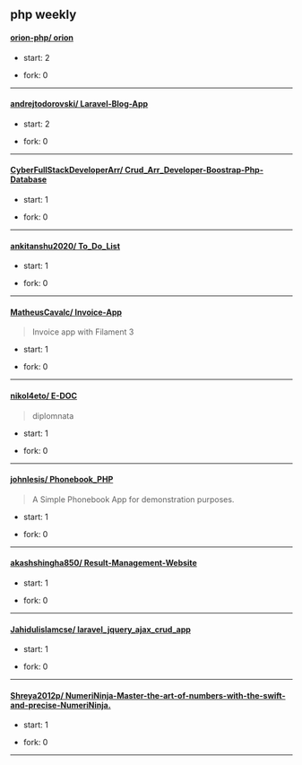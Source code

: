 ## php weekly

#### [orion-php/ orion](https://github.com/orion-php/orion)
>  
+ start: 2
+ fork: 0
---
#### [andrejtodorovski/ Laravel-Blog-App](https://github.com/andrejtodorovski/Laravel-Blog-App)
>  
+ start: 2
+ fork: 0
---
#### [CyberFullStackDeveloperArr/ Crud_Arr_Developer-Boostrap-Php-Database](https://github.com/CyberFullStackDeveloperArr/Crud_Arr_Developer-Boostrap-Php-Database)
>  
+ start: 1
+ fork: 0
---
#### [ankitanshu2020/ To_Do_List](https://github.com/ankitanshu2020/To_Do_List)
>  
+ start: 1
+ fork: 0
---
#### [MatheusCavalc/ Invoice-App](https://github.com/MatheusCavalc/Invoice-App)
>  Invoice app with Filament 3
+ start: 1
+ fork: 0
---
#### [nikol4eto/ E-DOC](https://github.com/nikol4eto/E-DOC)
>  diplomnata 
+ start: 1
+ fork: 0
---
#### [johnlesis/ Phonebook_PHP](https://github.com/johnlesis/Phonebook_PHP)
>  A Simple Phonebook App for demonstration purposes.
+ start: 1
+ fork: 0
---
#### [akashshingha850/ Result-Management-Website](https://github.com/akashshingha850/Result-Management-Website)
>  
+ start: 1
+ fork: 0
---
#### [Jahidulislamcse/ laravel_jquery_ajax_crud_app](https://github.com/Jahidulislamcse/laravel_jquery_ajax_crud_app)
>  
+ start: 1
+ fork: 0
---
#### [Shreya2012p/ NumeriNinja-Master-the-art-of-numbers-with-the-swift-and-precise-NumeriNinja.](https://github.com/Shreya2012p/NumeriNinja-Master-the-art-of-numbers-with-the-swift-and-precise-NumeriNinja.)
>  
+ start: 1
+ fork: 0
---